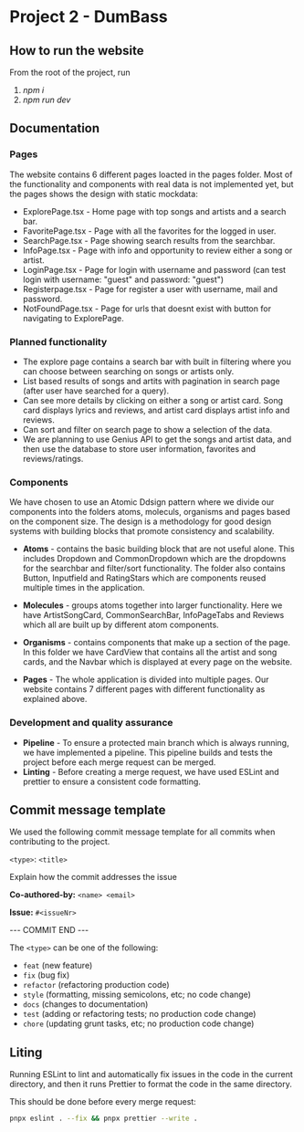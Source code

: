 # Project 2 - DumBass

## How to run the website

From the root of the project, run

1. _npm i_
2. _npm run dev_

## Documentation

### Pages

The website contains 6 different pages loacted in the pages folder. Most of the functionality and components with real data is not implemented yet, but the pages shows the design with static mockdata:

-   ExplorePage.tsx - Home page with top songs and artists and a search bar.
-   FavoritePage.tsx - Page with all the favorites for the logged in user.
-   SearchPage.tsx - Page showing search results from the searchbar.
-   InfoPage.tsx - Page with info and opportunity to review either a song or artist.
-   LoginPage.tsx - Page for login with username and password (can test login with username: "guest" and password: "guest")
-   Registerpage.tsx - Page for register a user with username, mail and password.
-   NotFoundPage.tsx - Page for urls that doesnt exist with button for navigating to ExplorePage.

### Planned functionality

-   The explore page contains a search bar with built in filtering where you can choose between searching on songs or artists only.
-   List based results of songs and artits with pagination in search page (after user have searched for a query).
-   Can see more details by clicking on either a song or artist card. Song card displays lyrics and reviews, and artist card displays artist info and reviews.
-   Can sort and filter on search page to show a selection of the data.
-   We are planning to use Genius API to get the songs and artist data, and then use the database to store user information, favorites and reviews/ratings.

### Components

We have chosen to use an Atomic Ddsign pattern where we divide our components into the folders atoms, moleculs, organisms and pages based on the component size. The design is a methodology for good design systems with building blocks that promote consistency and scalability.

-   **Atoms** - contains the basic building block that are not useful alone. This includes Dropdown and CommonDropdown which are the dropdowns for the searchbar and filter/sort functionality. The folder also contains Button, Inputfield and RatingStars which are components reused multiple times in the application.

-   **Molecules** - groups atoms together into larger functionality. Here we have ArtistSongCard, CommonSearchBar, InfoPageTabs and Reviews which all are built up by different atom components.

-   **Organisms** - contains components that make up a section of the page. In this folder we have CardView that contains all the artist and song cards, and the Navbar which is displayed at every page on the website.

-   **Pages** - The whole application is divided into multiple pages. Our website contains 7 different pages with different functionality as explained above.

### Development and quality assurance

-   **Pipeline** - To ensure a protected main branch which is always running, we have implemented a pipeline. This pipeline builds and tests the project before each merge request can be merged.
-   **Linting** - Before creating a merge request, we have used ESLint and prettier to ensure a consistent code formatting.

## Commit message template

We used the following commit message template for all commits when contributing to the project.

`<type>`: `<title>`

Explain how the commit addresses the issue

**Co-authored-by:** `<name> <email>`

**Issue:** `#<issueNr>`

--- COMMIT END ---

The `<type>` can be one of the following:

-   `feat` (new feature)
-   `fix` (bug fix)
-   `refactor` (refactoring production code)
-   `style` (formatting, missing semicolons, etc; no code change)
-   `docs` (changes to documentation)
-   `test` (adding or refactoring tests; no production code change)
-   `chore` (updating grunt tasks, etc; no production code change)

## Liting

Running ESLint to lint and automatically fix issues in the code in the current directory, and then it runs Prettier to format the code in the same directory.

This should be done before every merge request:

```bash
pnpx eslint . --fix && pnpx prettier --write .
```
